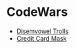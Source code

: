 # CodeWars

- [Disemvowel Trolls](https://www.codewars.com/kata/52fba66badcd10859f00097e/train/javascript)
- [Credit Card Mask](https://www.codewars.com/kata/5412509bd436bd33920011bc/train/javascript)